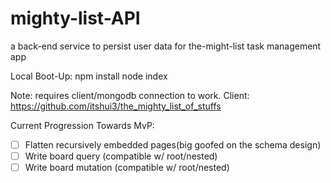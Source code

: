 # mighty-list-API
a back-end service to persist user data for the-might-list task management app

Local Boot-Up: 
npm install
node index

Note: requires client/mongodb connection to work. Client: https://github.com/itshui3/the_mighty_list_of_stuffs

Current Progression Towards MvP: 

- [ ]  Flatten recursively embedded pages(big goofed on the schema design)
- [ ]  Write board query (compatible w/ root/nested)
- [ ]  Write board mutation (compatible w/ root/nested)
